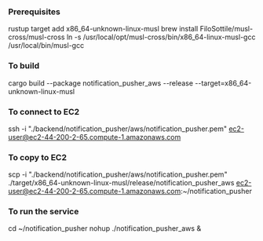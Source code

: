 ### Prerequisites
rustup target add x86_64-unknown-linux-musl
brew install FiloSottile/musl-cross/musl-cross
ln -s /usr/local/opt/musl-cross/bin/x86_64-linux-musl-gcc /usr/local/bin/musl-gcc

### To build
cargo build --package notification_pusher_aws --release --target=x86_64-unknown-linux-musl

### To connect to EC2
ssh -i "./backend/notification_pusher/aws/notification_pusher.pem" ec2-user@ec2-44-200-2-65.compute-1.amazonaws.com

### To copy to EC2
scp -i "./backend/notification_pusher/aws/notification_pusher.pem" ./target/x86_64-unknown-linux-musl/release/notification_pusher_aws ec2-user@ec2-44-200-2-65.compute-1.amazonaws.com:~/notification_pusher

### To run the service
cd ~/notification_pusher
nohup ./notification_pusher_aws &
